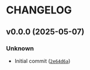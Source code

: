 # CHANGELOG



## v0.0.0 (2025-05-07)

### Unknown

* Initial commit ([`2e64d6a`](https://github.com/loonghao/ferrocp/commit/2e64d6ad0d7991b376196d1e5338870788020b42))
